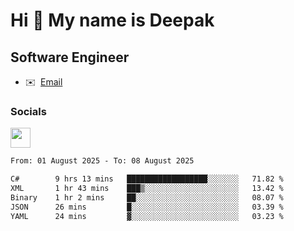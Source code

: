 Hi 👋 My name is Deepak
=======================

Software Engineer
-----------------
* ✉️  [Email](mailto:kumar.neu19@gmail.com)


### Socials

<p align="left"><a href="https://www.linkedin.com/in/deepak94kumar" target="_blank" rel="noreferrer"><img src="https://raw.githubusercontent.com/danielcranney/readme-generator/main/public/icons/socials/linkedin.svg" width="32" height="32" /></a></p>

<!--START_SECTION:waka-->

```txt
From: 01 August 2025 - To: 08 August 2025

C#        9 hrs 13 mins   ██████████████████░░░░░░░   71.82 %
XML       1 hr 43 mins    ███▒░░░░░░░░░░░░░░░░░░░░░   13.42 %
Binary    1 hr 2 mins     ██░░░░░░░░░░░░░░░░░░░░░░░   08.07 %
JSON      26 mins         █░░░░░░░░░░░░░░░░░░░░░░░░   03.39 %
YAML      24 mins         ▓░░░░░░░░░░░░░░░░░░░░░░░░   03.23 %
```

<!--END_SECTION:waka-->
